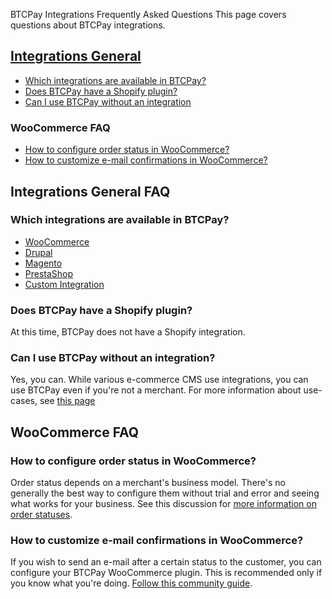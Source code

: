 BTCPay Integrations Frequently Asked Questions
This page covers questions about BTCPay integrations.

## [Integrations General](FAQ-Integrations.md#integrations-general-faq)
* [Which integrations are available in BTCPay?](FAQ-Integrations.md#which-integrations-are-available-in-btcpay)
* [Does BTCPay have a Shopify plugin?](FAQ-Integrations.md#does-btcpay-have-a-shopify-plugin)
* [Can I use BTCPay without an integration](FAQ-Integrations.md#can-i-use-btcpay-without-an-integration)

### WooCommerce FAQ
* [How to configure order status in WooCommerce?](FAQ-Integrations.md#how-to-configure-order-status-in-woocommerce)
* [How to customize e-mail confirmations in WooCommerce?](FAQ-Integrations.md#how-to-customize-e-mail-confirmations-in-woocommerce)

## Integrations General FAQ
### Which integrations are available in BTCPay?
* [WooCommerce](/WooCommerce.md)
* [Drupal](/Drupal.md)
* [Magento](/Magento.md)
* [PrestaShop](/PrestaShop.md)
* [Custom Integration](/CustomIntegration.md)
### Does BTCPay have a Shopify plugin?
At this time, BTCPay does not have a Shopify integration.
### Can I use BTCPay without an integration?
Yes, you can. While various e-commerce CMS use integrations,  you can use BTCPay even if you're not a merchant. For more information about use-cases, see [this page](/UseCase.md)
## WooCommerce FAQ
### How to configure order status in WooCommerce?
Order status depends on a merchant's business model. There's no generally the best way to configure them without trial and error and seeing what works for your business. See this discussion for [more information on order statuses](https://nbitstack.com/t/how-to-set-up-order-statuses-in-woocommerce-and-btcpay/67).
### How to customize e-mail confirmations in WooCommerce?
If you wish to send an e-mail after a certain status to the customer, you can configure your BTCPay WooCommerce plugin. This is recommended only if you know what you're doing. [Follow this community guide](https://nbitstack.com/t/how-to-customize-transaction-e-mail-confirmations-in-btcpay-and-woocommerce/75).
